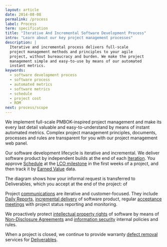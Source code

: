 ```yaml
---
layout: article
date: 2014-08-08
permalink: /process
label: Process
term: specification
title: "Iterative And Incremental Software Development Process"
intro: "Learn about our key project management processes"
description: |
  Iterative and incremental process delivers full-scale
  project management methods and principles to your agile
  project, without bureaucracy and burden. We make the project
  management simple and easy-to-use by means of our automated
  instant metrics.
keywords:
  - software development process
  - software process
  - automated metrics
  - software metrics
  - schedule
  - project cost
  - ROM
next: process/scope
---
```


We implement full-scale PMBOK-inspired project management and make its every last detail valuable 
and easy-to-understand by means of instant automated metrics. Complex project management principles, 
documents, processes and rules are transparent for you with our project management web panel.

Our software development lifecycle is iterative and incremental. We deliver software product by 
independent builds at the end of each [Iteration](/process/time/iteration). You approve 
[Schedule](/process/time/schedule) at the [LCO milestone](/process/time/lco) in the first weeks of a 
project, and then track it by [Earned Value](/process/time/spi) data.

The diagram shows how your informal request is transferred to Deliverables, which you accept at the 
end of the project:
of

Project [communications](/process/communication) are iterative and customer-focused. They include 
[Daily Reports](/process/communication/dailyreport), [incremental 
delivery](/process/communication/incremental) of software product, regular [acceptance 
meetings](/process/communication/iam) with project status reporting and monitoring.

We proactively protect [intellectual property rights](/process/ipr) of software by means of 
[Non-Disclosure Agreements](/process/ipr/nda) and [information security](/process/ipr/security) 
internal policies and rules.

When a project is closed, we continue to provide warranty [defect 
removal](/process/warranty/defectremoval) services for [Deliverables](/process/warranty/deliverables).
